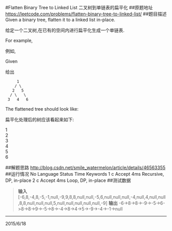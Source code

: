 #Flatten Binary Tree to Linked List 二叉树到单链表的扁平化
##原题地址
https://leetcode.com/problems/flatten-binary-tree-to-linked-list/
##题目描述
Given a binary tree, flatten it to a linked list in-place.

给定一个二叉树,在已有的空间内进行扁平化生成一个单链表.

For example,

例如,

Given

给出

         1
        / \
       2   5
      / \   \
     3   4   6

The flattened tree should look like:

扁平化处理后的树应该看起来如下:

   1
    \
     2
      \
       3
        \
         4
          \
           5
            \
             6

##解题思路
http://blog.csdn.net/smile_watermelon/article/details/46563355
##运行情况
    No  Language  Status  Time  Keywords
    1   c         Accept  4ms   Recursive, DP, in-place
    2   c         Accept  4ms   Loop, DP, in-place
##测试数据
>**输入**
>[-6,8,-4,8,-5,-1,null,-9,9,8,8,null,null,-5,6,null,null,null,-4,null,4,null,null,8,8,null,null,null,5,null,null,null,null,null,-9]
>**输出**
>-6->8->8->-9->-5->6->8->8->9->-5->8->-4->8->4->5->-9->-4->-1->null

---
2015/6/18
